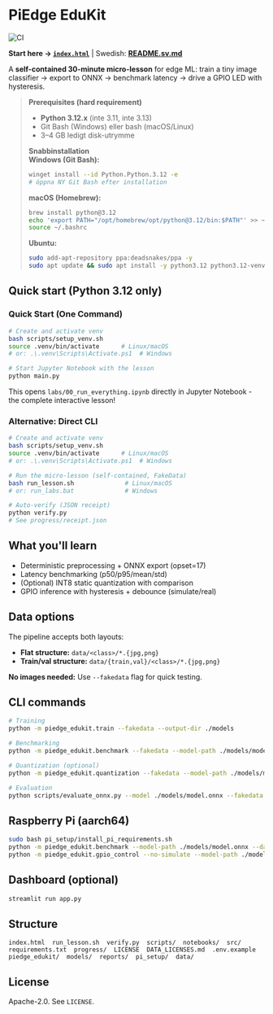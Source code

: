 # PiEdge EduKit

![CI](https://github.com/olablom/PiEdge_EduKit/actions/workflows/ci.yml/badge.svg)

**Start here → [`index.html`](index.html)** | Swedish: **[README.sv.md](README.sv.md)**

A **self-contained 30-minute micro-lesson** for edge ML: train a tiny image classifier → export to ONNX → benchmark latency → drive a GPIO LED with hysteresis.

> **Prerequisites (hard requirement)**
>
> - **Python 3.12.x** (inte 3.11, inte 3.13)
> - Git Bash (Windows) eller bash (macOS/Linux)
> - 3–4 GB ledigt disk-utrymme
>
> **Snabbinstallation**  
> **Windows (Git Bash):**
>
> ```bash
> winget install --id Python.Python.3.12 -e
> # öppna NY Git Bash efter installation
> ```
>
> **macOS (Homebrew):**
>
> ```bash
> brew install python@3.12
> echo 'export PATH="/opt/homebrew/opt/python@3.12/bin:$PATH"' >> ~/.bashrc
> source ~/.bashrc
> ```
>
> **Ubuntu:**
>
> ```bash
> sudo add-apt-repository ppa:deadsnakes/ppa -y
> sudo apt update && sudo apt install -y python3.12 python3.12-venv
> ```

## Quick start (Python 3.12 only)

### Quick Start (One Command)

```bash
# Create and activate venv
bash scripts/setup_venv.sh
source .venv/bin/activate      # Linux/macOS
# or: .\.venv\Scripts\Activate.ps1  # Windows

# Start Jupyter Notebook with the lesson
python main.py
```

This opens `labs/00_run_everything.ipynb` directly in Jupyter Notebook - the complete interactive lesson!

### Alternative: Direct CLI

```bash
# Create and activate venv
bash scripts/setup_venv.sh
source .venv/bin/activate      # Linux/macOS
# or: .\.venv\Scripts\Activate.ps1  # Windows

# Run the micro-lesson (self-contained, FakeData)
bash run_lesson.sh              # Linux/macOS
# or: run_labs.bat              # Windows

# Auto-verify (JSON receipt)
python verify.py
# See progress/receipt.json
```

## What you'll learn

- Deterministic preprocessing + ONNX export (opset=17)
- Latency benchmarking (p50/p95/mean/std)
- (Optional) INT8 static quantization with comparison
- GPIO inference with hysteresis + debounce (simulate/real)

## Data options

The pipeline accepts both layouts:

- **Flat structure:** `data/<class>/*.{jpg,png}`
- **Train/val structure:** `data/{train,val}/<class>/*.{jpg,png}`

**No images needed:** Use `--fakedata` flag for quick testing.

## CLI commands

```bash
# Training
python -m piedge_edukit.train --fakedata --output-dir ./models

# Benchmarking
python -m piedge_edukit.benchmark --fakedata --model-path ./models/model.onnx --warmup 50 --runs 200

# Quantization (optional)
python -m piedge_edukit.quantization --fakedata --model-path ./models/model.onnx --calib-size 25

# Evaluation
python scripts/evaluate_onnx.py --model ./models/model.onnx --fakedata
```

## Raspberry Pi (aarch64)

```bash
sudo bash pi_setup/install_pi_requirements.sh
python -m piedge_edukit.benchmark --model-path ./models/model.onnx --data-path ./data --warmup 50 --runs 200
python -m piedge_edukit.gpio_control --no-simulate --model-path ./models/model.onnx --data-path ./data --target class1 --duration 10
```

## Dashboard (optional)

```bash
streamlit run app.py
```

## Structure

```
index.html  run_lesson.sh  verify.py  scripts/  notebooks/  src/
requirements.txt  progress/  LICENSE  DATA_LICENSES.md  .env.example
piedge_edukit/  models/  reports/  pi_setup/  data/
```

## License

Apache-2.0. See `LICENSE`.
